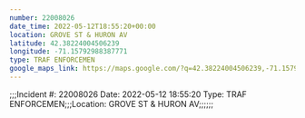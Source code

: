 ```yaml
---
number: 22008026
date_time: 2022-05-12T18:55:20+00:00
location: GROVE ST & HURON AV
latitude: 42.38224004506239
longitude: -71.15792988387771
type: TRAF ENFORCEMEN
google_maps_link: https://maps.google.com/?q=42.38224004506239,-71.15792988387771
---
```


;;;Incident #: 22008026  Date: 2022-05-12 18:55:20   Type: TRAF ENFORCEMEN;;;Location: GROVE ST & HURON AV;;;;;;
